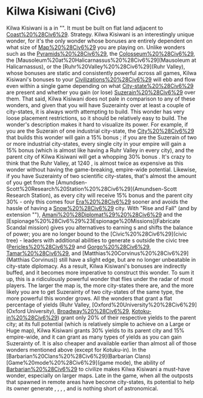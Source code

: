 # Kilwa Kisiwani (Civ6)

Kilwa Kisiwani is a in "". It must be built on flat land adjacent to [Coast%20%28Civ6%29](Coast).
Strategy.
Kilwa Kisiwani is an interestingly unique wonder, for it's the only wonder whose bonuses are entirely dependent on what size of [Map%20%28Civ6%29](map) you are playing on. Unlike wonders such as the [Pyramids%20%28Civ6%29](Pyramids), the [Colosseum%20%28Civ6%29](Colosseum), the [Mausoleum%20at%20Halicarnassus%20%28Civ6%29](Mausoleum at Halicarnassus), or the [Ruhr%20Valley%20%28Civ6%29](Ruhr Valley), whose bonuses are static and consistently powerful across all games, Kilwa Kisiwani's bonuses to your [Civilizations%20%28Civ6%29](civilization) will ebb and flow even within a single game depending on what [City-state%20%28Civ6%29](city-states) are present and whether you gain (or lose) [Suzerain%20%28Civ6%29](Suzerainty) over them.
That said, Kilwa Kisiwani does not pale in comparison to any of these wonders, and given that you will have Suzerainty over at least a couple of city-states, it is always worth attempting to build. This wonder has very loose placement restrictions, so it should be relatively easy to build. The wonder's description makes it hard to visualize its power. For example, if you are the Suzerain of one industrial city-state, the [City%20%28Civ6%29](city) that builds this wonder will gain a 15% bonus ; if you are the Suzerain of two or more industrial city-states, every single city in your empire will gain a 15% bonus (which is almost like having a Ruhr Valley in every city), and the parent city of Kilwa Kisiwani will get a whopping 30% bonus . It's crazy to think that the Ruhr Valley, at 1240 , is almost twice as expensive as this wonder without having the game-breaking, empire-wide potential. Likewise, if you have Suzerainty of two scientific city-states, that's almost the amount of you get from the [Amundsen-Scott%20Research%20Station%20%28Civ6%29](Amundsen-Scott Research Station), as every city will receive 15% bonus and the parent city 30% - only this comes four [Era%20%28Civ6%29](eras) sooner and avoids the hassle of having a [Snow%20%28Civ6%29](Snow) city.
With "Rise and Fall" (and by extension ""), [Amani%20%28Diplomat%29%20%28Civ6%29](Amani) and the [Espionage%20%28Civ6%29%23Espionage%20Missions](Fabricate Scandal mission) gives you alternatives to earning s and shifts the balance of power; you are no longer bound to the [Civic%20%28Civ6%29](civic tree) - leaders with additional abilities to generate s outside the civic tree ([Pericles%20%28Civ6%29](Pericles) and [Gorgo%20%28Civ6%29](Gorgo), [Tamar%20%28Civ6%29](Tamar), and [Matthias%20Corvinus%20%28Civ6%29](Matthias Corvinus)) still have a slight edge, but are no longer unbeatable in city-state diplomacy. As a result, Kilwa Kisiwani's bonuses are indirectly buffed, and it becomes more imperative to construct this wonder.
To sum it up, this is a ridiculously powerful wonder that flies under the radar of most players. The larger the map is, the more city-states there are, and the more likely you are to get Suzerainty of two city-states of the same type, the more powerful this wonder grows. All the wonders that grant a flat percentage of yields (Ruhr Valley, [Oxford%20University%20%28Civ6%29](Oxford University), [Broadway%20%28Civ6%29](Broadway), [Kotoku-in%20%28Civ6%29](Kotoku-in)) grant only 20% of their respective yields to the parent city; at its full potential (which is relatively simple to achieve on a Large or Huge map), Kilwa Kisiwani grants 30% yields to its parent city and 15% empire-wide, and it can grant as many types of yields as you can gain Suzerainty of. It is also cheaper and available earlier than almost all of those wonders mentioned above (except for Kotuku-in).
In the [Barbarian%20Clans%20%28Civ6%29](Barbarian Clans) [Game%20mode%20%28Civ6%29](game mode), the ability of [Barbarian%20%28Civ6%29](Barbarians) to civilize makes Kilwa Kisiwani a must-have wonder, especially on larger maps. Late in the game, when all the outposts that spawned in remote areas have become city-states, its potential to help its owner generate , , , , and is nothing short of astronomical.